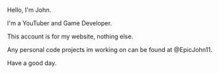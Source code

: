 Hello, I'm John.

I'm a YouTuber and Game Developer.

This account is for my website, nothing else.

Any personal code projects im working on can be found at @EpicJohn11.


Have a good day.
